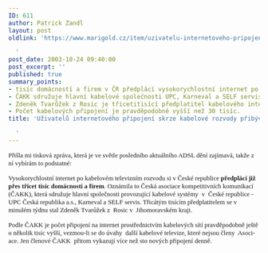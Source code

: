 ```yaml
---
ID: 611
author: Patrick Zandl
layout: post
oldlink: 'https://www.marigold.cz/item/uzivatelu-internetoveho-pripojeni-skrze-kabelove-rozvody-pribyva

  '
post_date: 2003-10-24 09:40:00
post_excerpt: ''
published: true
summary_points:
- tisíc domácností a firem v ČR předplácí vysokorychlostní internet po kabelu.
- ČAKK sdružuje hlavní kabelové společnosti UPC, Karneval a SELF servis.
- Zdeněk Tvarůžek z Rosic je třicetitisící předplatitel kabelového internetu.
- Počet kabelových připojení je pravděpodobně vyšší než 30 tisíc.
title: 'Uživatelů internetového připojení skrze kabelové rozvody přibývá

  '
---
```


<p>
<FONT face="Arial CE" size=2>Přišla mi tisková zpráva, která je ve světle posledního aktuálního ADSL dění zajímavá, takže z ní vybírám to podstatné:</FONT></p>

<p>
<FONT face="Arial CE" size=2>Vysokorychlostní internet po kabelovém televizním rozvodu si v České republice <STRONG>předplácí již přes třicet tisíc domácností a firem</STRONG>. Oznámila to Česká asociace kompetitivních komunikací (ČAKK), která sdružuje hlavní společnosti provozující kabelové systémy&#160; v&#160; České republice - UPC Česká republika a.s., Karneval a SELF servis. Třicátým tisícím předplatitelem se v minulém týdnu stal Zdeněk Tvarůžek z&#160; Rosic v&#160; Jihomoravském kraji.</FONT> </p>

<p>
<SPAN lang=cs><FONT face="Arial CE" size=2>Podle ČAKK je počet připojení na internet prostřednictvím kabelových sítí pravděpodobně ještě o několik tisíc vyšší, vezmou-li se do úvahy&#160; další kabelové televize, které nejsou členy&#160; Asociace. Jen členové ČAKK&#160; přitom vykazují více než sto nových připojení denně.</FONT></SPAN></p>